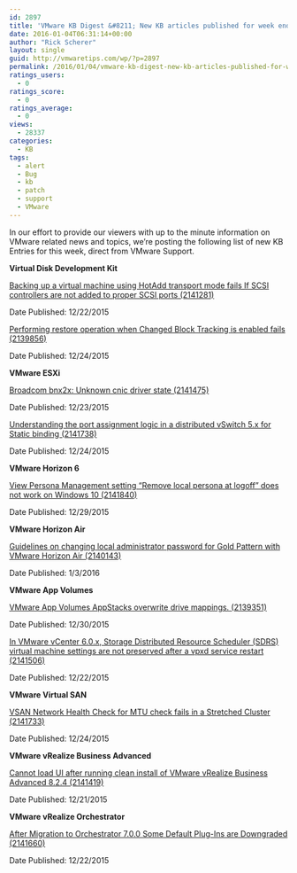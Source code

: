 ```yaml
---
id: 2897
title: 'VMware KB Digest &#8211; New KB articles published for week ending 1/2/15'
date: 2016-01-04T06:31:14+00:00
author: "Rick Scherer"
layout: single
guid: http://vmwaretips.com/wp/?p=2897
permalink: /2016/01/04/vmware-kb-digest-new-kb-articles-published-for-week-ending-1215/
ratings_users:
  - 0
ratings_score:
  - 0
ratings_average:
  - 0
views:
  - 28337
categories:
  - KB
tags:
  - alert
  - Bug
  - kb
  - patch
  - support
  - VMware
---
```

In our effort to provide our viewers with up to the minute information on VMware related news and topics, we&#8217;re posting the following list of new KB Entries for this week, direct from VMware Support.

<!--more-->

**Virtual Disk Development Kit**
  
[Backing up a virtual machine using HotAdd transport mode fails If SCSI controllers are not added to proper SCSI ports (2141281)](http://vmw.re/1O63NCq)
  
Date Published: 12/22/2015
  
[Performing restore operation when Changed Block Tracking is enabled fails (2139856)](http://vmw.re/1RZu8rQ)
  
Date Published: 12/24/2015

**VMware ESXi**
  
[Broadcom bnx2x: Unknown cnic driver state (2141475)](http://vmw.re/1O63Pdo)
  
Date Published: 12/23/2015
  
[Understanding the port assignment logic in a distributed vSwitch 5.x for Static binding (2141738)](http://vmw.re/1RZu8rS)
  
Date Published: 12/24/2015

**VMware Horizon 6**
  
[View Persona Management setting “Remove local persona at logoff” does not work on Windows 10 (2141840)](http://vmw.re/1O63Pdq)
  
Date Published: 12/29/2015

**VMware Horizon Air**
  
[Guidelines on changing local administrator password for Gold Pattern with VMware Horizon Air (2140143)](http://vmw.re/1RZu8rU)
  
Date Published: 1/3/2016

**VMware App Volumes**
  
[VMware App Volumes AppStacks overwrite drive mappings. (2139351)](http://vmw.re/1O63NCs)
  
Date Published: 12/30/2015
  
[In VMware vCenter 6.0.x, Storage Distributed Resource Scheduler (SDRS) virtual machine settings are not preserved after a vpxd service restart (2141506)](http://vmw.re/1RZu8rW)
  
Date Published: 12/22/2015

**VMware Virtual SAN**
  
[VSAN Network Health Check for MTU check fails in a Stretched Cluster (2141733)](http://vmw.re/1O63Pdu)
  
Date Published: 12/24/2015

**VMware vRealize Business Advanced**
  
[Cannot load UI after running clean install of VMware vRealize Business Advanced 8.2.4 (2141419)](http://vmw.re/1RZu8rY)
  
Date Published: 12/21/2015

**VMware vRealize Orchestrator**
  
[After Migration to Orchestrator 7.0.0 Some Default Plug-Ins are Downgraded (2141660)](http://vmw.re/1O63PdA)
  
Date Published: 12/22/2015